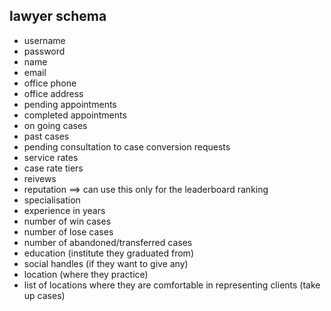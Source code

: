 ## lawyer schema

- username
- password
- name
- email
- office phone
- office address
- pending appointments
- completed appointments
- on going cases
- past cases
- pending consultation to case conversion requests
- service rates
- case rate tiers
- reivews
- reputation ==> can use this only for the leaderboard ranking
- specialisation 
- experience in years
- number of win cases
- number of lose cases
- number of abandoned/transferred cases
- education (institute they graduated from)
- social handles (if they want to give any)
- location (where they practice)
- list of locations where they are comfortable in representing clients (take up cases)

